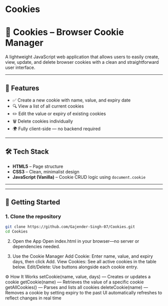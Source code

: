 # Cookies

# 🍪 Cookies – Browser Cookie Manager

A lightweight JavaScript web application that allows users to easily create, view, update, and delete browser cookies with a clean and straightforward user interface.

---

## 🎯 Features

- ✅ Create a new cookie with name, value, and expiry date  
- 🔍 View a list of all current cookies  
- ✏️ Edit the value or expiry of existing cookies  
- 🗑️ Delete cookies individually  
- 🌍 Fully client-side — no backend required

---

## 🛠 Tech Stack

- **HTML5** – Page structure  
- **CSS3** – Clean, minimalist design  
- **JavaScript (Vanilla)** – Cookie CRUD logic using `document.cookie`

---


---

## 🚀 Getting Started

### 1. Clone the repository
```bash
git clone https://github.com/Gajender-Singh-07/Cookies.git
cd Cookies
```


2. Open the App
Open index.html in your browser—no server or dependencies needed.

3. Use the Cookie Manager
Add Cookie: Enter name, value, and expiry days, then click Add.
View Cookies: See all active cookies in the table below.
Edit/Delete: Use buttons alongside each cookie entry.

⚙️ How It Works
setCookie(name, value, days) — Creates or updates a cookie
getCookie(name) — Retrieves the value of a specific cookie
getAllCookies() — Parses and lists all cookies
deleteCookie(name) — Removes a cookie by setting expiry to the past
UI automatically refreshes to reflect changes in real time

